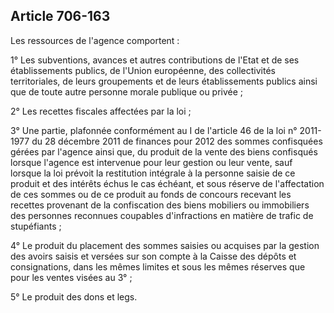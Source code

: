 Article 706-163
----
Les ressources de l'agence comportent :

1° Les subventions, avances et autres contributions de l'Etat et de ses
établissements publics, de l'Union européenne, des collectivités territoriales,
de leurs groupements et de leurs établissements publics ainsi que de toute autre
personne morale publique ou privée ;

2° Les recettes fiscales affectées par la loi ;

3° Une partie, plafonnée conformément au I de l'article 46 de la loi n°
2011-1977 du 28 décembre 2011 de finances pour 2012 des sommes confisquées
gérées par l'agence ainsi que, du produit de la vente des biens confisqués
lorsque l'agence est intervenue pour leur gestion ou leur vente, sauf lorsque la
loi prévoit la restitution intégrale à la personne saisie de ce produit et des
intérêts échus le cas échéant, et sous réserve de l'affectation de ces sommes ou
de ce produit au fonds de concours recevant les recettes provenant de la
confiscation des biens mobiliers ou immobiliers des personnes reconnues
coupables d'infractions en matière de trafic de stupéfiants ;

4° Le produit du placement des sommes saisies ou acquises par la gestion des
avoirs saisis et versées sur son compte à la Caisse des dépôts et consignations,
dans les mêmes limites et sous les mêmes réserves que pour les ventes visées au
3° ;

5° Le produit des dons et legs.
